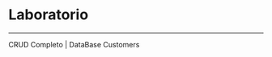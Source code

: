 # Laboratorio
------------------------------------------------------------------------
CRUD Completo | DataBase Customers
